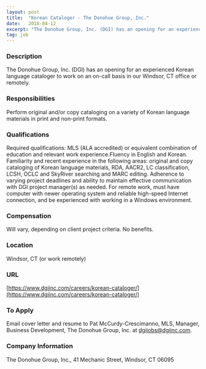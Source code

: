 ```yaml
---
layout: post
title:  "Korean Cataloger - The Donohue Group, Inc."
date:   2018-04-12
excerpt: "The Donohue Group, Inc. (DGI) has an opening for an experienced Korean language cataloger to work on an on-call basis in our Windsor, CT office or remotely."
tag: job
---
```


### Description   

The Donohue Group, Inc. (DGI) has an opening for an experienced Korean language cataloger to work on an on-call basis in our Windsor, CT office or remotely.


### Responsibilities   

Perform original and/or copy cataloging on a variety of Korean language materials in print and non-print formats. 


### Qualifications   


Required qualifications: MLS (ALA accredited) or equivalent combination of education and relevant work experience.Fluency in English and Korean.  Familiarity and recent experience in the following areas: original and copy cataloging of Korean language materials, RDA, AACR2, LC classification, LCSH, OCLC and SkyRiver searching and MARC editing. Adherence to varying project deadlines and ability to maintain effective communication with DGI project manager(s) as needed. For remote work, must have computer with newer operating system and reliable high-speed Internet connection, and be experienced with working in a Windows environment. 



### Compensation   

Will vary, depending on client project criteria. No benefits.


### Location   

Windsor, CT (or work remotely)


### URL   

[https://www.dgiinc.com/careers/korean-cataloger/](https://www.dgiinc.com/careers/korean-cataloger/)

### To Apply   

Email cover letter and resume to Pat McCurdy-Crescimanno, MLS, Manager, Business Development, The Donohue Group, Inc. at dgijobs@dgiinc.com.


### Company Information   

The Donohue Group, Inc., 41 Mechanic Street, Windsor, CT 06095



